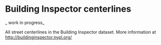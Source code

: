 # Building Inspector centerlines

_ work in progress_

All street centerlines in the Building Inspector dataset. More information at http://buildinginspector.nypl.org/
